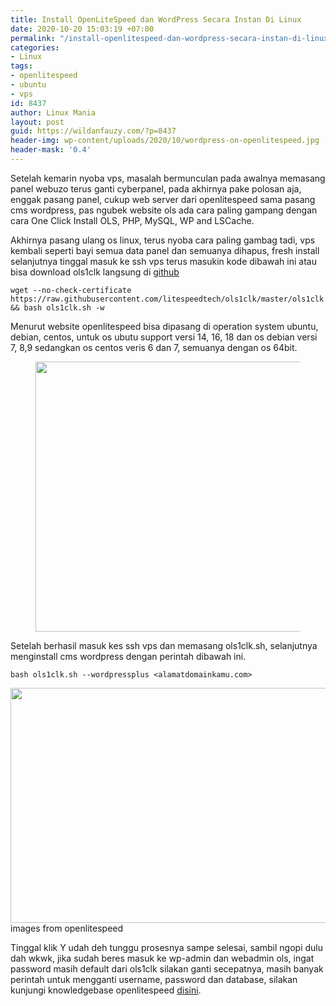 ```yaml
---
title: Install OpenLiteSpeed dan WordPress Secara Instan Di Linux
date: 2020-10-20 15:03:19 +07:00
permalink: "/install-openlitespeed-dan-wordpress-secara-instan-di-linux/"
categories:
- Linux
tags:
- openlitespeed
- ubuntu
- vps
id: 8437
author: Linux Mania
layout: post
guid: https://wildanfauzy.com/?p=8437
header-img: wp-content/uploads/2020/10/wordpress-on-openlitespeed.jpg
header-mask: '0.4'
---
```


Setelah kemarin nyoba vps, masalah bermunculan pada awalnya memasang panel webuzo terus ganti cyberpanel, pada akhirnya pake polosan aja, enggak pasang panel, cukup web server dari openlitespeed sama pasang cms wordpress, pas ngubek website ols ada cara paling gampang dengan cara One Click Install OLS, PHP, MySQL, WP and LSCache.

Akhirnya pasang ulang os linux, terus nyoba cara paling gambag tadi, vps kembali seperti bayi semua data panel dan semuanya dihapus, fresh install selanjutnya tinggal masuk ke ssh vps terus masukin kode dibawah ini atau bisa download ols1clk langsung di <a href="https://raw.githubusercontent.com/litespeedtech/ols1clk/master/ols1clk.sh" target="_blank" rel="noreferrer noopener">github</a>

    wget --no-check-certificate https://raw.githubusercontent.com/litespeedtech/ols1clk/master/ols1clk.sh && bash ols1clk.sh -w

Menurut website openlitespeed bisa dipasang di operation system ubuntu, debian, centos, untuk os ubutu support versi 14, 16, 18 dan os debian versi 7, 8,9 sedangkan os centos veris 6 dan 7, semuanya dengan os 64bit.<figure class="wp-block-image size-large">

<img loading="lazy" width="768" height="432" src="https://i0.wp.com/wildanfauzy.com/wp-content/uploads/2020/10/ols.jpg?resize=768%2C432&ssl=1" alt="" class="wp-image-8438" data-recalc-dims="1" /> </figure>

Setelah berhasil masuk kes ssh vps dan memasang ols1clk.sh, selanjutnya menginstall cms wordpress dengan perintah dibawah ini.

    bash ols1clk.sh --wordpressplus <alamatdomainkamu.com>

<img loading="lazy" src="https://i2.wp.com/wildanfauzy.com/wp-content/uploads/2020/10/Wordpressplus.png?resize=768%2C376&ssl=1" alt="" class="wp-image-8439" width="768" height="376" data-recalc-dims="1" /> images from openlitespeed

Tinggal klik Y udah deh tunggu prosesnya sampe selesai, sambil ngopi dulu dah wkwk, jika sudah beres masuk ke wp-admin dan webadmin ols, ingat password masih default dari ols1clk silakan ganti secepatnya, masih banyak perintah untuk mengganti username, password dan database, silakan kunjungi knowledgebase openlitespeed <a href="https://openlitespeed.org/kb/1-click-install/#Options" target="_blank" rel="noreferrer noopener">disini</a>.